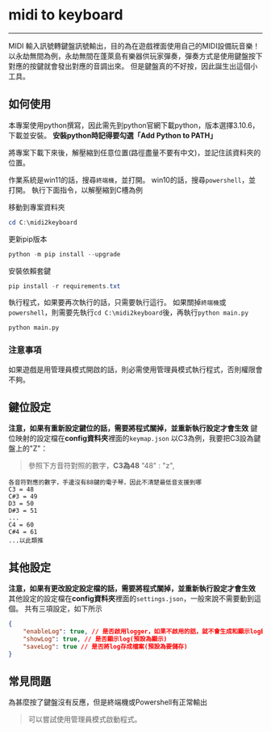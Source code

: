 # midi to keyboard

---

MIDI 輸入訊號轉鍵盤訊號輸出，目的為在遊戲裡面使用自己的MIDI設備玩音樂！
以永劫無間為例，永劫無間在蓬萊島有樂器供玩家彈奏，彈奏方式是使用鍵盤按下對應的按鍵就會發出對應的音調出來。
但是鍵盤真的不好按，因此誕生出這個小工具。

## 如何使用

本專案使用python撰寫，因此需先到python官網下載python，版本選擇3.10.6，下載並安裝。
**安裝python時記得要勾選「Add Python to PATH」**

將專案下載下來後，解壓縮到任意位置(路徑盡量不要有中文)，並記住該資料夾的位置。

作業系統是win11的話，搜尋`終端機`，並打開。
win10的話，搜尋`powershell`，並打開。
執行下面指令，以解壓縮到C槽為例

移動到專案資料夾

```powershell
cd C:\midi2keyboard
```

更新pip版本

```powershell
python -m pip install --upgrade
```

安裝依賴套鍵

```powershell
pip install -r requirements.txt

```

執行程式，如果要再次執行的話，只需要執行這行。
如果關掉`終端機`或`powershell`，則需要先執行`cd C:\midi2keyboard`後，再執行`python main.py`

```python
python main.py
```

### 注意事項

如果遊戲是用管理員模式開啟的話，則必需使用管理員模式執行程式，否則權限會不夠。

## 鍵位設定

**注意，如果有重新設定鍵位的話，需要將程式關掉，並重新執行設定才會生效**
鍵位映射的設定檔在**config資料夾**裡面的`keymap.json`
以C3為例，我要把C3設為鍵盤上的"Z"：
> 參照下方音符對照的數字，**C3為48**
> "48" : "z",

```plaintext
各音符對應的數字，手邊沒有88鍵的電子琴，因此不清楚最低音支援到哪
C3 = 48
C#3 = 49
D3 = 50
D#3 = 51
...
C4 = 60
C#4 = 61
...以此類推

```

## 其他設定

**注意，如果有更改設定設定檔的話，需要將程式關掉，並重新執行設定才會生效**
其他設定的設定檔在**config資料夾**裡面的`settings.json`，一般來說不需要動到這個。
共有三項設定，如下所示

```json
{
    "enableLog": true, // 是否啟用logger，如果不啟用的話，就不會生成和顯示log紀錄(預設為啟用)
    "showLog": true, // 是否顯示log(預設為顯示)
    "saveLog": true // 是否將log存成檔案(預設為要儲存)
}
```

## 常見問題

為甚麼按了鍵盤沒有反應，但是終端機或Powershell有正常輸出
> 可以嘗試使用管理員模式啟動程式。
